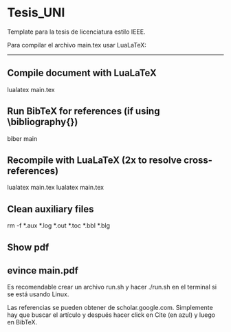 # Tesis_UNI
Template para la tesis de licenciatura estilo IEEE.

Para compilar el archivo main.tex usar LuaLaTeX:

--------------------------------------------------------------------
## Compile document with LuaLaTeX
lualatex main.tex

## Run BibTeX for references (if using \bibliography{})
biber main

## Recompile with LuaLaTeX (2x to resolve cross-references)
lualatex main.tex
lualatex main.tex

## Clean auxiliary files
rm -f *.aux *.log *.out *.toc *.bbl *.blg

## Show pdf
evince main.pdf
--------------------------------------------------------------------

Es recomendable crear un archivo run.sh y hacer ./run.sh en el terminal si se está usando Linux.

Las referencias se pueden obtener de scholar.google.com. Simplemente hay que buscar el artículo y después hacer click en Cite (en azul) y luego en BibTeX.




